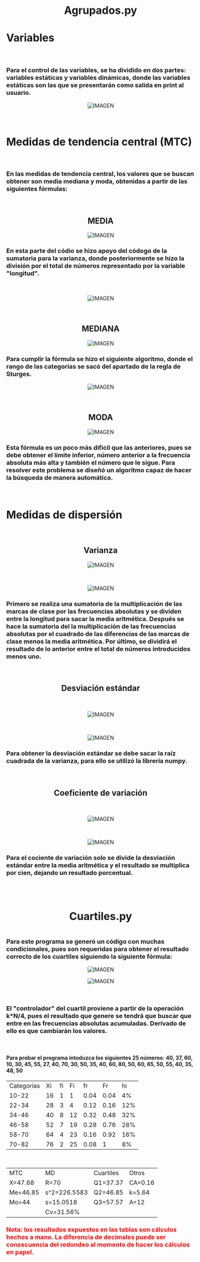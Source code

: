 <center>
<h1>Agrupados.py<h1>
</center>

<h1>Variables</h1>
<br>
<h3>Para el control de las variables, se ha dividido en dos partes: variables estáticas y variables dinámicas, donde las variables estáticas son las que se presentarán como salida en print al usuario.</h3>
<center>

![IMAGEN](/IMAGENES/VARIABLES.png)

</center>
<br>
<h1>Medidas de tendencia central (MTC)</h1>
<br>
<h3>En las medidas de tendencia central, los valores que se buscan obtener son media mediana y moda, obtenidas a partir de las siguientes fórmulas:</h3>
<br>
<center>
<h2>MEDIA</h2>

![IMAGEN](/IMAGENES/MEDIA.png)
<br>
<h3><div align = "left">En esta parte del códio se hizo apoyo del códogo de la sumatoria para la varianza, donde posteriormente se hizo la división por el total de números representado por la variable "longitud".</div></h3>
<br>

![IMAGEN](/IMAGENES/CODIGO%20MEDIA.png)

<br>
<h2>MEDIANA</h2>

![IMAGEN](/IMAGENES/MEDIANA.png)
<br>
<h3><div align = "left">Para cumplir la fórmula se hizo el siguiente algoritmo, donde el rango de las categorías se sacó del apartado de la regla de Sturges.</div></h3>

![IMAGEN](/IMAGENES/CODIGO%20MEDIANA.png)

<br>
<h2>MODA</h2>

![IMAGEN](/IMAGENES/MODA.png)
<br>
<h3><div align = "left">Esta fórmula es un poco más dificil que las anteriores, pues se debe obtener el límite inferior, número anterior a la frecuencia absoluta más alta y también el número que le sigue. Para resolver este problema se diseñó un algoritmo capaz de hacer la búsqueda de manera automática.</div></h3>
<br>
<h1><div align = "left">Medidas de dispersión</div></h1>
<br>
<h2>Varianza</h2>

![IMAGEN](/IMAGENES/VARIANZA.png)

<br>

![IMAGEN](/IMAGENES/CODIGO%20VARIANZA.png)
<br>
<h3><div align = "left">Primero se realiza una sumatoria de la multiplicación de las marcas de clase por las frecuencias absolutas y se dividen entre la longitud para sacar la media aritmética. Después se hace la sumatoria del la multiplicación de las frecuencias absolutas por el cuadrado de las diferencias de las marcas de clase menos la media aritmética. Por último, se dividirá el resultado de lo anterior entre el total de números introducidos menos uno.</div></h3>
<br>
<h2>Desviación estándar</h2>
<br>

![IMAGEN](/IMAGENES/DESVIACI%C3%93N%20EST%C3%81NDAR.png)

<br>

![IMAGEN](/IMAGENES/CODIGO%20DESVIACI%C3%93N%20EST%C3%81NDAR.png)
<br>
<h3><div align = "left">Para obtener la desviación estándar se debe sacar la raíz cuadrada de la varianza, para ello se utilizó la librería numpy.</div></h3>
<br>
<h2>Coeficiente de variación</h2>
<br>

![IMAGEN](/IMAGENES/COEFICIENTE%20DE%20VARIACI%C3%93N.png)

<br>


![IMAGEN](/IMAGENES/CODIGO%20COFICIENTE%20DE%20VARIACI%C3%93N.png)
<br>
<h3><div align = "left">Para el cociente de variación solo se divide la desviación estándar entre la media aritmética y el resultado se multiplica por cien, dejando un resultado porcentual.</div></h3>
<br>
</center>
<br>

<center><h1>Cuartiles.py<h1></center>
<h3>Para este programa se generó un código con muchas condicionales, pues son requeridas para obtener el resultado correcto de los cuartiles siguiendo la siguiente fórmula:</h3>

<center>

![IMAGEN](/IMAGENES/CUARTILES.png)

![IMAGEN](/IMAGENES/CODIGO%20CUARTILES.png)

<br>
<h3><div align = "left">El "controlador" del cuartil proviene a partir de la operación k*N/4, pues el resultado que genere se tendrá que buscar que entre en las frecuencias absolutas acumuladas. Derivado de ello es que cambiarán los valores.</div></h3>

</center>
<br>
<h4><div align = "left">Para probar el programa intoduzca los siguientes 25 números: 40, 37, 60, 10, 30, 45, 55, 27, 40, 70, 30, 50, 35, 40, 60, 80, 50, 60, 65, 50, 55, 40, 35, 48, 50</div></h4>
<table class="default">
    <tr>
        <td>Categorías</td>
        <td>Xi</td>
        <td>fi</td>
        <td>Fi</td>
        <td>fr</td>
        <td>Fr</td>
        <td>hi</td>
    <tr>
    <tr>
        <td>10-22</td>
        <td>16</td>
        <td>1</td>
        <td>1</td>
        <td>0.04</td>
        <td>0.04</td>
        <td>4%</td>
    <tr>
    <tr>
        <td>22-34</td>
        <td>28</td>
        <td>3</td>
        <td>4</td>
        <td>0.12</td>
        <td>0.16</td>
        <td>12%</td>
    <tr>
    <tr>
        <td>34-46</td>
        <td>40</td>
        <td>8</td>
        <td>12</td>
        <td>0.32</td>
        <td>0.48</td>
        <td>32%</td>
    <tr>
    <tr>
        <td>46-58</td>
        <td>52</td>
        <td>7</td>
        <td>19</td>
        <td>0.28</td>
        <td>0.76</td>
        <td>28%</td>
    <tr>
    <tr>
        <td>58-70</td>
        <td>64</td>
        <td>4</td>
        <td>23</td>
        <td>0.16</td>
        <td>0.92</td>
        <td>16%</td>
    <tr>
    <tr>
        <td>70-82</td>
        <td>76</td>
        <td>2</td>
        <td>25</td>
        <td>0.08</td>
        <td>1</td>
        <td>8%</td>
    <tr>
</table>
<br>
<table class="default">
    <tr>
        <td>MTC</td>
        <td>MD</td>
        <td>Cuartiles</td>
        <td>Otros</td>
    <tr>
    <tr>
        <td>X=47.68</td>
        <td>R=70</td>
        <td>Q1=37.37</td>
        <td>CA=0.16</td>
    <tr>
    <tr>
        <td>Me=46.85</td>
        <td>s^2=226.5583</td>
        <td>Q2=46.85</td>
        <td>k=5.64</td>
    <tr>
    <tr>
        <td>Mo=44</td>
        <td>s=15.0518</td>
        <td>Q3=57.57</td>
        <td>A=12</td>
    <tr>
    <tr>
        <td></td>
        <td>Cv=31.56%</td>
        <td></td>
        <td></td>
    <tr>
</table>

<h3><FONT color="FF00">Nota: los resultados expuestos en las tablas son cálculos hechos a mano. La diferencia de decimales puede ser consecuencia del redondeo al momento de hacer los cálculos en papel.</FONT></h3>
